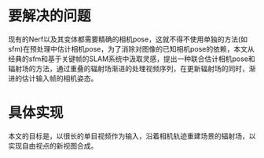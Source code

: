 # 要解决的问题
现有的Nerf以及其变体都需要精确的相机pose，这就不得不使用单独的方法(如sfm)在预处理中估计相机pose，为了消除对图像的已知相机pose的依赖，本文从经典的sfm和基于关键帧的SLAM系统中汲取灵感，提出一种联合估计相机pose和辐射场的方法，通过重叠的辐射场渐进的处理视频序列，在更新辐射场的同时，渐进的估计输入帧的相机姿态。

# 具体实现
本文的目标是，以很长的单目视频作为输入，沿着相机轨迹重建场景的辐射场，以实现自由视点的新视图合成。
